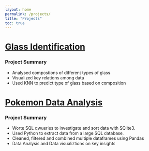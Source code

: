 ```yaml
---
layout: home
permalink: /projects/
title: "Projects"
toc: true
---
```


# [Glass Identification](https://nbviewer.jupyter.org/github/amarsahota/projects/blob/master/Python_notebooks/Glass_Identificaiton_Project/Glass_ML_Project.ipynb) 


### Project Summary

* Analysed compostions of different types of glass 
* Visualized key relations among data 
* Used KNN to predict type of glass based on composition 


# [Pokemon Data Analysis](https://nbviewer.jupyter.org/github/amarsahota/projects/blob/master/Python_notebooks/Pokemon_Project/Pokemon_Project_AmarSahota.ipynb) 


### Project Summary

* Worte SQL qwueries to investigate and sort data with SQlite3. 
* Used Python to extract data from a large SQL database.
* Cleaned, filtered and combined multiple dataframes using Pandas 
* Data Analysis and Data visualiztions on key insights 
